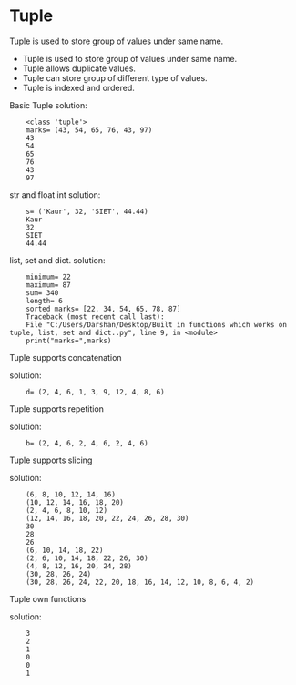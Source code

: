 # Tuple
Tuple is used to store group of values under same name. 

* Tuple is used to store group of values under same name.
* Tuple allows duplicate values.
* Tuple can store group of different type of values.
* Tuple is indexed and ordered.

Basic Tuple solution:

        <class 'tuple'>
        marks= (43, 54, 65, 76, 43, 97)
        43
        54
        65
        76
        43
        97
str and float int solution:

        s= ('Kaur', 32, 'SIET', 44.44)
        Kaur
        32
        SIET
        44.44
list, set and dict.
solution:

        minimum= 22
        maximum= 87
        sum= 340
        length= 6
        sorted marks= [22, 34, 54, 65, 78, 87]
        Traceback (most recent call last):
        File "C:/Users/Darshan/Desktop/Built in functions which works on tuple, list, set and dict..py", line 9, in <module>
        print("marks=",marks)

Tuple supports concatenation

solution:

        d= (2, 4, 6, 1, 3, 9, 12, 4, 8, 6)
     
Tuple supports repetition

solution:

        b= (2, 4, 6, 2, 4, 6, 2, 4, 6)
     
Tuple supports slicing

solution:

        (6, 8, 10, 12, 14, 16)
        (10, 12, 14, 16, 18, 20)
        (2, 4, 6, 8, 10, 12)
        (12, 14, 16, 18, 20, 22, 24, 26, 28, 30)
        30
        28
        26
        (6, 10, 14, 18, 22)
        (2, 6, 10, 14, 18, 22, 26, 30)
        (4, 8, 12, 16, 20, 24, 28)
        (30, 28, 26, 24)
        (30, 28, 26, 24, 22, 20, 18, 16, 14, 12, 10, 8, 6, 4, 2)

Tuple own functions

solution:

        3
        2
        1
        0
        0
        1
